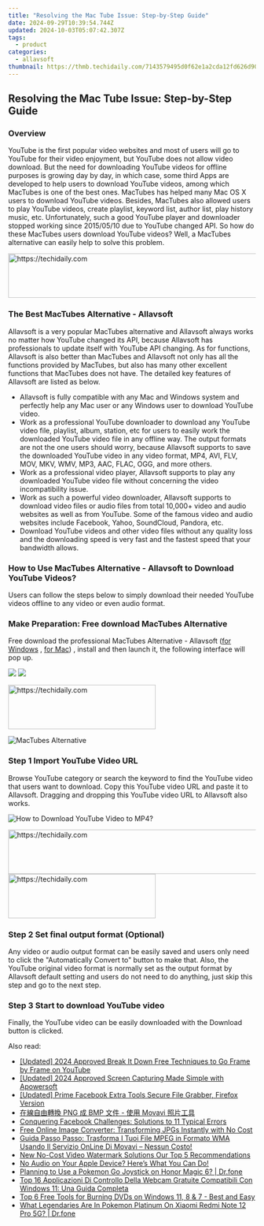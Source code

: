 ```yaml
---
title: "Resolving the Mac Tube Issue: Step-by-Step Guide"
date: 2024-09-29T10:39:54.744Z
updated: 2024-10-03T05:07:42.307Z
tags:
  - product
categories:
  - allavsoft
thumbnail: https://thmb.techidaily.com/7143579495d0f62e1a2cda12fd626d9036d87a576b32c356f772aa95549b6f82.jpg
---
```


## Resolving the Mac Tube Issue: Step-by-Step Guide

### Overview

YouTube is the first popular video websites and most of users will go to YouTube for their video enjoyment, but YouTube does not allow video download. But the need for downloading YouTube videos for offline purposes is growing day by day, in which case, some third Apps are developed to help users to download YouTube videos, among which MacTubes is one of the best ones. MacTubes has helped many Mac OS X users to download YouTube videos. Besides, MacTubes also allowed users to play YouTube videos, create playlist, keyword list, author list, play history music, etc. Unfortunately, such a good YouTube player and downloader stopped working since 2015/05/10 due to YouTube changed API. So how do these MacTubes users download YouTube videos? Well, a MacTubes alternative can easily help to solve this problem.

<!-- affiliate ads begin -->
<a href="https://ephamedtechinc.pxf.io/c/5597632/2130529/26400" target="_top" id="2130529">
  <img src="//a.impactradius-go.com/display-ad/26400-2130529" border="0" alt="https://techidaily.com" width="728" height="90"/>
</a>
<img height="0" width="0" src="https://ephamedtechinc.pxf.io/i/5597632/2130529/26400" style="position:absolute;visibility:hidden;" border="0" />
<!-- affiliate ads end -->

### The Best MacTubes Alternative - Allavsoft

Allavsoft is a very popular MacTubes alternative and Allavsoft always works no matter how YouTube changed its API, because Allavsoft has professionals to update itself with YouTube API changing. As for functions, Allavsoft is also better than MacTubes and Allavsoft not only has all the functions provided by MacTubes, but also has many other excellent functions that MacTubes does not have. The detailed key features of Allavsoft are listed as below.

* Allavsoft is fully compatible with any Mac and Windows system and perfectly help any Mac user or any Windows user to download YouTube video.
* Work as a professional YouTube downloader to download any YouTube video file, playlist, album, station, etc for users to easily work the downloaded YouTube video file in any offline way. The output formats are not the one users should worry, because Allavsoft supports to save the downloaded YouTube video in any video format, MP4, AVI, FLV, MOV, MKV, WMV, MP3, AAC, FLAC, OGG, and more others.
* Work as a professional video player, Allavsoft supports to play any downloaded YouTube video file without concerning the video incompatibility issue.
* Work as such a powerful video downloader, Allavsoft supports to download video files or audio files from total 10,000+ video and audio websites as well as from YouTube. Some of the famous video and audio websites include Facebook, Yahoo, SoundCloud, Pandora, etc.
* Download YouTube videos and other video files without any quality loss and the downloading speed is very fast and the fastest speed that your bandwidth allows.

### How to Use MacTubes Alternative - Allavsoft to Download YouTube Videos?

Users can follow the steps below to simply download their needed YouTube videos offline to any video or even audio format.

### Make Preparation: Free download MacTubes Alternative

Free download the professional MacTubes Alternative - Allavsoft ([for Windows](https://tools.techidaily.com/allavsoft/products/) , [for Mac](https://tools.techidaily.com/allavsoft/products/)) , install and then launch it, the following interface will pop up.

[![](https://www.allavsoft.com/how-to/../images/how-to/free-download-win.jpg)](https://tools.techidaily.com/allavsoft/products/) [![](https://www.allavsoft.com/how-to/../images/how-to/free-download-mac.jpg)](https://tools.techidaily.com/allavsoft/products/)

<!-- affiliate ads begin -->
<a href="https://aligracehair.sjv.io/c/5597632/1934288/19272" target="_top" id="1934288">
  <img src="//a.impactradius-go.com/display-ad/19272-1934288" border="0" alt="https://techidaily.com" width="300" height="90"/>
</a>
<img height="0" width="0" src="https://aligracehair.sjv.io/i/5597632/1934288/19272" style="position:absolute;visibility:hidden;" border="0" />
<!-- affiliate ads end -->

![MacTubes Alternative](https://www.allavsoft.com/how-to/../images/allavsoft/screen-shot-600.jpg)

### Step 1 Import YouTube Video URL

Browse YouTube category or search the keyword to find the YouTube video that users want to download. Copy this YouTube video URL and paste it to Allavsoft. Dragging and dropping this YouTube video URL to Allavsoft also works.

![How to Download YouTube Video to MP4?](https://www.allavsoft.com/how-to/../images/how-to/download-rtmp-video/download-rtmp-video.jpg)

<!-- affiliate ads begin -->
<a href="https://zebaoaffiliateprogram.pxf.io/c/5597632/2137973/21526" target="_top" id="2137973">
  <img src="//a.impactradius-go.com/display-ad/21526-2137973" border="0" alt="https://techidaily.com" width="728" height="90"/>
</a>
<img height="0" width="0" src="https://zebaoaffiliateprogram.pxf.io/i/5597632/2137973/21526" style="position:absolute;visibility:hidden;" border="0" />
<!-- affiliate ads end -->

<!-- affiliate ads begin -->
<a href="https://aligracehair.sjv.io/c/5597632/1868586/19272" target="_top" id="1868586">
  <img src="//a.impactradius-go.com/display-ad/19272-1868586" border="0" alt="https://techidaily.com" width="300" height="90"/>
</a>
<img height="0" width="0" src="https://aligracehair.sjv.io/i/5597632/1868586/19272" style="position:absolute;visibility:hidden;" border="0" />
<!-- affiliate ads end -->

### Step 2 Set final output format (Optional)

Any video or audio output format can be easily saved and users only need to click the "Automatically Convert to" button to make that. Also, the YouTube original video format is normally set as the output format by Allavsoft default setting and users do not need to do anything, just skip this step and go to the next step.

### Step 3 Start to download YouTube video

Finally, the YouTube video can be easily downloaded with the Download button is clicked.

<ins class="adsbygoogle"
     style="display:block"
     data-ad-format="autorelaxed"
     data-ad-client="ca-pub-7571918770474297"
     data-ad-slot="1223367746"></ins>

<ins class="adsbygoogle"
     style="display:block"
     data-ad-client="ca-pub-7571918770474297"
     data-ad-slot="8358498916"
     data-ad-format="auto"
     data-full-width-responsive="true"></ins>

<span class="atpl-alsoreadstyle">Also read:</span>
<div><ul>
<li><a href="https://facebook-video-footage.techidaily.com/updated-2024-approved-break-it-down-free-techniques-to-go-frame-by-frame-on-youtube/"><u>[Updated] 2024 Approved Break It Down Free Techniques to Go Frame by Frame on YouTube</u></a></li>
<li><a href="https://screen-mirroring-recording.techidaily.com/updated-2024-approved-screen-capturing-made-simple-with-apowersoft/"><u>[Updated] 2024 Approved Screen Capturing Made Simple with Apowersoft</u></a></li>
<li><a href="https://facebook-video-recording.techidaily.com/updated-prime-facebook-extra-tools-secure-file-grabber-firefox-version/"><u>[Updated] Prime Facebook Extra Tools Secure File Grabber, Firefox Version</u></a></li>
<li><a href="https://win-extraordinary.techidaily.com/png-bmp-movavi/"><u>在線自由轉換 PNG 成 BMP 文件 - 使用 Movavi 照片工具</u></a></li>
<li><a href="https://facebook.techidaily.com/conquering-facebook-challenges-solutions-to-11-typical-errors/"><u>Conquering Facebook Challenges: Solutions to 11 Typical Errors</u></a></li>
<li><a href="https://win-extraordinary.techidaily.com/free-online-image-converter-transforming-jpgs-instantly-with-no-cost/"><u>Free Online Image Converter: Transforming JPGs Instantly with No Cost</u></a></li>
<li><a href="https://win-extraordinary.techidaily.com/guida-passo-passo-trasforma-i-tuoi-file-mpeg-in-formato-wma-usando-il-servizio-online-di-movavi-nessun-costo/"><u>Guida Passo Passo: Trasforma I Tuoi File MPEG in Formato WMA Usando Il Servizio OnLine Di Movavi – Nessun Costo!</u></a></li>
<li><a href="https://smart-video-creator.techidaily.com/new-no-cost-video-watermark-solutions-our-top-5-recommendations/"><u>New No-Cost Video Watermark Solutions Our Top 5 Recommendations</u></a></li>
<li><a href="https://fox-that.techidaily.com/1721470583289-no-audio-on-your-apple-device-heres-what-you-can-do/"><u>No Audio on Your Apple Device? Here’s What You Can Do!</u></a></li>
<li><a href="https://pokemon-go-android.techidaily.com/planning-to-use-a-pokemon-go-joystick-on-honor-magic-6-drfone-by-drfone-virtual-android/"><u>Planning to Use a Pokemon Go Joystick on Honor Magic 6? | Dr.fone</u></a></li>
<li><a href="https://win-extraordinary.techidaily.com/top-16-applicazioni-di-controllo-della-webcam-gratuite-compatibili-con-windows-11-una-guida-completa/"><u>Top 16 Applicazioni Di Controllo Della Webcam Gratuite Compatibili Con Windows 11: Una Guida Completa</u></a></li>
<li><a href="https://win-extraordinary.techidaily.com/top-6-free-tools-for-burning-dvds-on-windows-11-8-and-7-best-and-easy/"><u>Top 6 Free Tools for Burning DVDs on Windows 11, 8 & 7 - Best and Easy</u></a></li>
<li><a href="https://change-location.techidaily.com/what-legendaries-are-in-pokemon-platinum-on-xiaomi-redmi-note-12-pro-5g-drfone-by-drfone-virtual-android/"><u>What Legendaries Are In Pokemon Platinum On Xiaomi Redmi Note 12 Pro 5G? | Dr.fone</u></a></li>
</ul></div>

